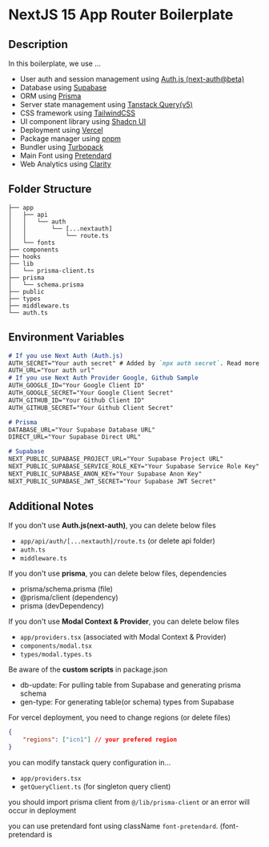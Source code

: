 
# NextJS 15 App Router Boilerplate
## Description
In this boilerplate, we use ...

- User auth and session management using [Auth.js (next-auth@beta)](https://authjs.dev/)
- Database using [Supabase](https://supabase.com/)
- ORM using [Prisma](https://www.prisma.io/)
- Server state management using [Tanstack Query(v5)](https://tanstack.com/query/latest/docs/framework/react/overview)
- CSS framework using [TailwindCSS](https://tailwindcss.com/)
- UI component library using [Shadcn UI](https://ui.shadcn.com/)
- Deployment using [Vercel](https://vercel.com/)
- Package manager using [pnpm](https://pnpm.io/)
- Bundler using [Turbopack](https://turbopack.dev/)
- Main Font using [Pretendard](https://noonnu.cc/font_page/694)
- Web Analytics using [Clarity](https://clarity.microsoft.com/)

## Folder Structure
```
├── app
│   ├── api
│   │   └── auth
│   │       └── [...nextauth]
│   │           └── route.ts
│   └── fonts
├── components
├── hooks
├── lib
│   └── prisma-client.ts
├── prisma
│   └── schema.prisma
├── public
├── types
├── middleware.ts
└── auth.ts
```

## Environment Variables
```md
# If you use Next Auth (Auth.js)
AUTH_SECRET="Your auth secret" # Added by `npx auth secret`. Read more: https://cli.authjs.dev
AUTH_URL="Your auth url"
# If you use Next Auth Provider Google, Github Sample
AUTH_GOOGLE_ID="Your Google Client ID"
AUTH_GOOGLE_SECRET="Your Google Client Secret"
AUTH_GITHUB_ID="Your Github Client ID"
AUTH_GITHUB_SECRET="Your Github Client Secret"

# Prisma 
DATABASE_URL="Your Supabase Database URL"
DIRECT_URL="Your Supabase Direct URL"

# Supabase
NEXT_PUBLIC_SUPABASE_PROJECT_URL="Your Supabase Project URL"
NEXT_PUBLIC_SUPABASE_SERVICE_ROLE_KEY="Your Supabase Service Role Key"
NEXT_PUBLIC_SUPABASE_ANON_KEY="Your Supabase Anon Key"
NEXT_PUBLIC_SUPABASE_JWT_SECRET="Your Supabase JWT Secret"
```

## Additional Notes
If you don't use **Auth.js(next-auth)**, you can delete below files
- `app/api/auth/[...nextauth]/route.ts` (or delete api folder)
- `auth.ts`
- `middleware.ts`

If you don't use **prisma**, you can delete below files, dependencies 
- prisma/schema.prisma (file)
- @prisma/client (dependency)
- prisma (devDependency)

If you don't use **Modal Context & Provider**, you can delete below files
- `app/providers.tsx` (associated with Modal Context & Provider)
- `components/modal.tsx`
- `types/modal.types.ts`

Be aware of the **custom scripts** in package.json
- db-update: For pulling table from Supabase and generating prisma schema
- gen-type: For generating table(or schema) types from Supabase

For vercel deployment, you need to change regions (or delete files)
```json
{
    "regions": ["icn1"] // your prefered region
}
```

you can modify tanstack query configuration in...
- `app/providers.tsx`
- `getQueryClient.ts` (for singleton query client)

you should import prisma client from `@/lib/prisma-client` or an error will occur in deployment

you can use pretendard font using className `font-pretendard`. (font-pretendard is 

